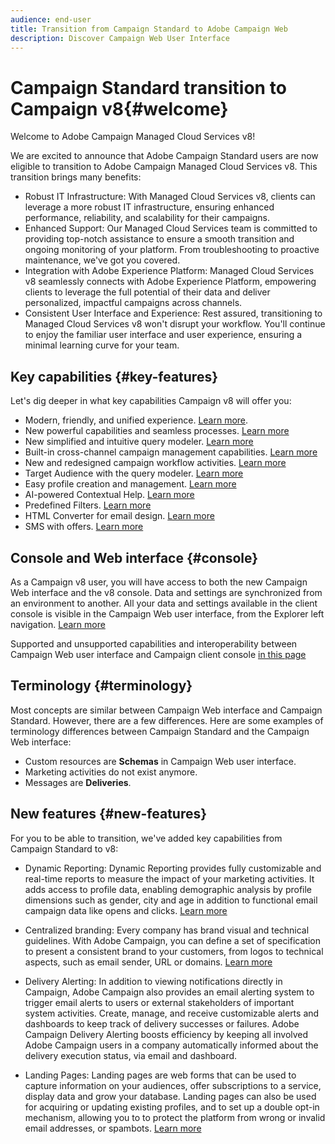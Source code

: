 ```yaml
---
audience: end-user
title: Transition from Campaign Standard to Adobe Campaign Web
description: Discover Campaign Web User Interface
---
```


# Campaign Standard transition to Campaign v8{#welcome}

<!--
We are thrilled to annonce that you, as a Campaign Standard user, can now benefit from the new version of Adobe Campaign Web User Interface. The migration is seemless and will allow you to use all the intuitive features designed to simplify the creation of personalized cross-channel campaigns. Campaign Web User Interface also brings a connected canvas with Adobe Experience Platform for a unified experience.
-->

Welcome to Adobe Campaign Managed Cloud Services v8!

We are excited to announce that Adobe Campaign Standard users are now eligible to transition to Adobe Campaign Managed Cloud Services v8. This transition brings many benefits:

* Robust IT Infrastructure: With Managed Cloud Services v8, clients can leverage a more robust IT infrastructure, ensuring enhanced performance, reliability, and scalability for their campaigns.
* Enhanced Support: Our Managed Cloud Services team is committed to providing top-notch assistance to ensure a smooth transition and ongoing monitoring of your platform. From troubleshooting to proactive maintenance, we've got you covered.
* Integration with Adobe Experience Platform: Managed Cloud Services v8 seamlessly connects with Adobe Experience Platform, empowering clients to leverage the full potential of their data and deliver personalized, impactful campaigns across channels.
* Consistent User Interface and Experience: Rest assured, transitioning to Managed Cloud Services v8 won't disrupt your workflow. You'll continue to enjoy the familiar user interface and user experience, ensuring a minimal learning curve for your team.

<!--
As a Campaign Standard user, we now offer you a way to migrate to Adobe Campaign v8. You will benefit from both the new Campaign Web interface and the v8 console.
-->

## Key capabilities {#key-features}

Let's dig deeper in what key capabilities Campaign v8 will offer you:

* Modern, friendly, and unified experience. [Learn more](../get-started/connect-to-campaign.md).
* New powerful capabilities and seamless processes. [Learn more](../get-started/user-interface.md)
* New simplified and intuitive query modeler. [Learn more](../query/query-modeler-overview.md)
* Built-in cross-channel campaign management capabilities. [Learn more](../msg/gs-messages.md)
* New and redesigned campaign workflow activities. [Learn more](../workflows/gs-workflows.md)
* Target Audience with the query modeler. [Learn more](../query/query-modeler-overview.md)
* Easy profile creation and management. [Learn more](../audience/about-recipients.md)
* AI-powered Contextual Help. [Learn more](../get-started/using-ai.md)
* Predefined Filters. [Learn more](../get-started/predefined-filters.md)
* HTML Converter for email design. [Learn more](../email/existing-content.md)
* SMS with offers. [Learn more](../msg/offers.md)

## Console and Web interface {#console}

As a Campaign v8 user, you will have access to both the new Campaign Web interface and the v8 console. Data and settings are synchronized from an environment to another. All your data and settings available in the client console is visible in the Campaign Web user interface, from the Explorer left navigation. [Learn more](../get-started/user-interface.md#user-interface-explorer)

Supported and unsupported capabilities and interoperability between Campaign Web user interface and Campaign client console [in this page](../get-started/capability-matrix.md)

## Terminology {#terminology}

Most concepts are similar between Campaign Web interface and Campaign Standard. However, there are a few differences. Here are some examples of terminology differences between Campaign Standard and the Campaign Web interface:

<!--
* Profiles are **Recipients** in the console. [Learn more](../audience/gs-audiences-recipients.md).
* Test profiles are **Seed addresses**. [Learn more](../preview-test/test-deliveries.md).
* The delivery preparation is the **Delivery analysis**. [Learn more](../monitor/prepare-send.md).
* Audiences are **Lists**. [Learn more](../audience/gs-audiences-recipients.md).
-->

* Custom resources are **Schemas** in Campaign Web user interface.
* Marketing activities do not exist anymore.
* Messages are **Deliveries**. 

## New features {#new-features}

For you to be able to transition, we've added key capabilities from Campaign Standard to v8:

* Dynamic Reporting: Dynamic Reporting provides fully customizable and real-time reports to measure the impact of your marketing activities. It adds access to profile data, enabling demographic analysis by profile dimensions such as gender, city and age in addition to functional email campaign data like opens and clicks. [Learn more](https://experienceleague.adobe.com/docs/experience-cloud/campaign/reporting/get-started-reporting.html)

* Centralized branding: Every company has brand visual and technical guidelines. With Adobe Campaign, you can define a set of specification to present a consistent brand to your customers, from logos to technical aspects, such as email sender, URL or domains. [Learn more](https://experienceleague.adobe.com/docs/experience-cloud/campaign/branding/branding-gs.html)

* Delivery Alerting: In addition to viewing notifications directly in Campaign, Adobe Campaign also provides an email alerting system to trigger email alerts to users or external stakeholders of important system activities. Create, manage, and receive customizable alerts and dashboards to keep track of delivery successes or failures. Adobe Campaign Delivery Alerting boosts efficiency by keeping all involved Adobe Campaign users in a company automatically informed about the delivery execution status, via email and dashboard. 

* Landing Pages: Landing pages are web forms that can be used to capture information on your audiences, offer subscriptions to a service, display data and grow your database. Landing pages can also be used for acquiring or updating existing profiles, and to set up a double opt-in mechanism, allowing you to to protect the platform from wrong or invalid email addresses, or spambots. [Learn more](../landing-pages/get-started-lp.md)